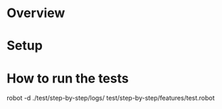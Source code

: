 # Overview

# Setup

# How to run the tests
robot -d ./test/step-by-step/logs/ test/step-by-step/features/test.robot